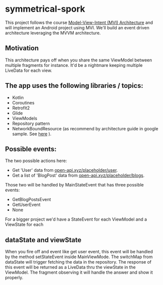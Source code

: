 # symmetrical-spork
This project follows the course [Model-View-Intent (MVI) Architecture](https://codingwithmitch.com/courses/model-view-intent-mvi-architecture/)
and will implement an Android project using MVI.
We'll build an event driven architecture leveraging the MVVM architecture.

## Motivation
This architecture pays off when you share the same ViewModel between multiple fragments for instance. It'd be a nightmare keeping multiple LiveData for each view.

##  The app uses the following libraries / topics:
- Kotlin
- Coroutines
- Retrofit2
- Glide
- ViewModels
- Repository pattern
- NetworkBoundResource (as recommend by architecture guide in google sample. See [here](https://github.com/android/architecture-components-samples/blob/master/GithubBrowserSample/app/src/main/java/com/android/example/github/repository/NetworkBoundResource.kt) ).

## Possible events:
The two possible actions here:
- Get 'User' data from [open-api.xyz/placeholder/user](https://open-api.xyz/placeholder/user).
- Get a list of 'BlogPost' data from [open-api.xyz/placeholder/blogs](https://open-api.xyz/placeholder/blogs).

Those two will be handled by MainStateEvent that has three possible events:
- GetBlogPostsEvent
- GetUserEvent
- None

For a bigger project we'd have a StateEvent for each ViewModel and a ViewState for each

## dataState and viewState
When you fire off and event like get user event, this event will be handled by the method setStateEvent inside MainViewMode.
The switchMap from dataState will trigger fetching the data in the repository. The response of this event will be  returned as a LiveData thru the viewState in the ViewModel.
The fragment observing it will handle the answer and show it properly.
